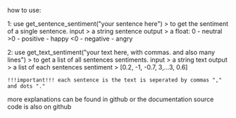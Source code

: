 how to use:

1: use get_sentence_sentiment("your sentence here") > to get the sentiment of a single sentence.
    input > a string sentence
    output > a float: 0 - neutral
                      >0 - positive - happy
                      <0 - negative - angry

2: use get_text_sentiment("your text here, with commas. and also many lines") > to get a list of all sentences sentiments.
    input > a string text
    output > a list of each sentences sentiment > [0.2, -1, -0.7, 3,...3, 0.6]

    !!!important!!! each sentence is the text is seperated by commas "," and dots "."

more explanations can be found in github or the documentation
source code is also on github
